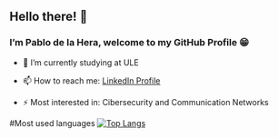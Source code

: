 ## Hello there! 👋 
### I’m Pablo de la Hera, welcome to my GitHub Profile 😁


- 🌱 I’m currently studying at ULE

- 📫 How to reach me:
  <a href="https://es.linkedin.com/in/pablo-de-la-hera-martinez-88a3b819a">LinkedIn Profile</a>

- ⚡ Most interested in:
  Cibersecurity and Communication Networks
  
 #Most used languages
[![Top Langs](https://github-readme-stats.vercel.app/api/top-langs/?username=pdelam01)](https://github.com/pdelam01/github-readme-stats)
